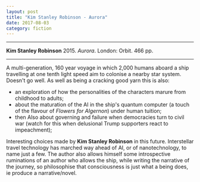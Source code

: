 ```yaml
---
layout: post
title: "Kim Stanley Robinson - Aurora"
date: 2017-08-03
category: fiction
---
```


***
<b>Kim Stanley Robinson</b> 2015. _Aurora_.  London: Orbit.  466 pp.

***

A multi-generation, 160 year voyage in which 2,000 humans aboard a ship travelling at one tenth light speed aim to colonise a nearby star system. Doesn't go well.  As well as being a cracking good yarn this is also: 
 - an exploration of how the personalities of the characters marure from childhood to adults; 
 - about the  maturation of the AI in the ship's quantum computer  (a touch of the flavour of _Flowers for Algernon_) under human tuition; 
 - then Also about governing and failure when democracies turn to civil war (watch for this when delusional Trump supporters react to impeachment);

Interesting choices made by **Kim Stanley Robinson** in this future.  Interstellar travel technology has marched way ahead of AI, or of nanotechnology, to name just a few. The author also allows himself some introspective ruminations of an author who allows the ship, while writing the narrative of the journey, so philosophise that consciousness is just what a being does, ie produce a narrative/novel.


